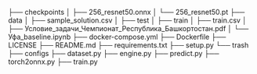 ├── checkpoints
│   ├── 256_resnet50.onnx
│   └── 256_resnet50.pt
├── data
│   ├── sample_solution.csv
│   ├── test
│   ├── train
│   ├── train.csv
│   ├── Условие_задачи_Чемпионат_Республика_Башкортостан.pdf
│   └── Уфа_baseline.ipynb
├── docker-compose.yml
├── Dockerfile
├── LICENSE
├── README.md
├── requirements.txt
├── setup.py
└── trash
    ├── configs
    ├── dataset.py
    ├── engine.py
    ├── predict.py
    ├── torch2onnx.py
    ├── train.py
